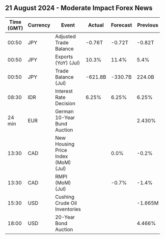 ## 21 August 2024 - Moderate Impact Forex News

| Time (GMT) | Currency | Event | Actual | Forecast | Previous |
|------|----------|-------|--------|----------|----------|
| 00:50 | JPY | Adjusted Trade Balance | -0.76T | -0.72T | -0.82T |
| 00:50 | JPY | Exports (YoY) (Jul) | 10.3% | 11.4% | 5.4% |
| 00:50 | JPY | Trade Balance (Jul) | -621.8B | -330.7B | 224.0B |
| 08:30 | IDR | Interest Rate Decision | 6.25% | 6.25% | 6.25% |
| 24 min | EUR | German 10-Year Bund Auction |  |  | 2.430% |
| 13:30 | CAD | New Housing Price Index (MoM) (Jul) |  | 0.0% | -0.2% |
| 13:30 | CAD | RMPI (MoM) (Jul) |  | -0.7% | -1.4% |
| 15:30 | USD | Cushing Crude Oil Inventories |  |  | -1.665M |
| 18:00 | USD | 20-Year Bond Auction |  |  | 4.466% |
